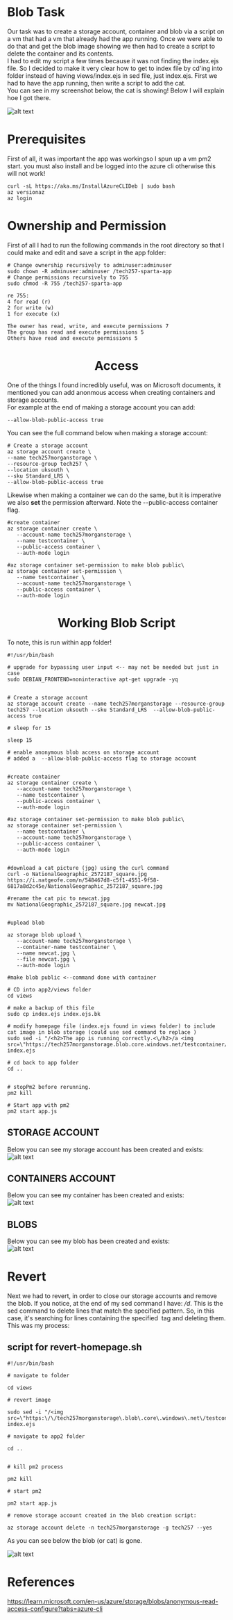 # Blob Task

Our task was to create a storage account, container and blob via a script on a vm that had a vm that already had the app running. Once we were able to do that and get the blob image  showing we then had to create a script to delete the container and its contents.
<br>
I had to edit my script a few times because it was not finding the index.ejs file. So I decided to make it very clear how to get to index file by cd'ing into folder instead of having views/index.ejs in sed file, just index.ejs. First we had to have the app running, then write a script to add the cat.
<br>
You can see in my screenshot below, the cat is showing! Below I will explain hoe I got there.

![alt text](<Screenshot 2024-03-15 at 10.28.18.png>)


# Prerequisites

First of all, it was important the app was workingso I spun up a vm pm2 start.
you must also install and be logged into the azure cli otherwise this will not work! 
 ```
 curl -sL https://aka.ms/InstallAzureCLIDeb | sudo bash
 az versionaz 
 az login
  ```



# Ownership and Permission

First of all I had to run the following commands in the root directory so that I could make and edit and save a script in the app folder:
 ```
 # Change ownership recursively to adminuser:adminuser
sudo chown -R adminuser:adminuser /tech257-sparta-app
# Change permissions recursively to 755 
sudo chmod -R 755 /tech257-sparta-app

re 755:
4 for read (r)
2 for write (w)
1 for execute (x)

The owner has read, write, and execute permissions 7
The group has read and execute permissions 5
Others have read and execute permissions 5
 ```

 # <center> Access <center/>
One of the things I found incredibly useful, was on Microsoft documents, it mentioned you can add anonmous access when creating containers and storage accounts.<br>
For example at the end of making a storage account you can add: 
 ```
 --allow-blob-public-access true
 ```
 You can see the full command below when making a storage account:
 <br>

  ```
# Create a storage account
az storage account create \
 --name tech257morganstorage \
 --resource-group tech257 \
 --location uksouth \
 --sku Standard_LRS \
 --allow-blob-public-access true
 ```

 Likewise when making a container we can do the same, but it is imperative we also **set** the permission afterward. Note the  --public-access container flag. 

 ```
#create container
 az storage container create \
    --account-name tech257morganstorage \
    --name testcontainer \
    --public-access container \
    --auth-mode login

#az storage container set-permission to make blob public\
az storage container set-permission \
    --name testcontainer \
    --account-name tech257morganstorage \
    --public-access container \
    --auth-mode login
 ```


# <center> Working Blob Script <center/>

To note, this is run within app folder!
<br>

 ```
#!/usr/bin/bash

# upgrade for bypassing user input <-- may not be needed but just in case
sudo DEBIAN_FRONTEND=noninteractive apt-get upgrade -yq


# Create a storage account
az storage account create --name tech257morganstorage --resource-group tech257 --location uksouth --sku Standard_LRS  --allow-blob-public-access true

# sleep for 15

sleep 15

# enable anonymous blob access on storage account
# added a  --allow-blob-public-access flag to storage account


#create container
 az storage container create \
    --account-name tech257morganstorage \
    --name testcontainer \
    --public-access container \
    --auth-mode login

#az storage container set-permission to make blob public\
az storage container set-permission \
    --name testcontainer \
    --account-name tech257morganstorage \
    --public-access container \
    --auth-mode login


#download a cat picture (jpg) using the curl command
curl -o NationalGeographic_2572187_square.jpg https://i.natgeofe.com/n/548467d8-c5f1-4551-9f58-6817a8d2c45e/NationalGeographic_2572187_square.jpg

#rename the cat pic to newcat.jpg
mv NationalGeographic_2572187_square.jpg newcat.jpg


#upload blob

az storage blob upload \
    --account-name tech257morganstorage \
    --container-name testcontainer \
    --name newcat.jpg \
    --file newcat.jpg \
    --auth-mode login

#make blob public <--command done with container

# CD into app2/views folder
cd views

# make a backup of this file
sudo cp index.ejs index.ejs.bk

# modify homepage file (index.ejs found in views folder) to include cat image in blob storage (could use sed command to replace )
sudo sed -i "/<h2>The app is running correctly.<\/h2>/a <img src=\"https://tech257morganstorage.blob.core.windows.net/testcontainer/newcat.jpg\">" index.ejs

# cd back to app folder
cd ..


# stopPm2 before rerunning.
pm2 kill 

# Start app with pm2
pm2 start app.js

 ```

 

## STORAGE ACCOUNT
Below you can see my storage account has been created and exists:
<br>
![alt text](<Screenshot 2024-03-15 at 10.39.54.png>)

 ## CONTAINERS ACCOUNT
Below you can see my container has been created and exists:
<br>
![alt text](<Screenshot 2024-03-15 at 10.40.39.png>)

## BLOBS
Below you can see my blob has been created and exists:
<br>
![alt text](<Screenshot 2024-03-15 at 10.44.05.png>)


# Revert


Next we had to revert, in order to close our storage accounts and remove the blob. If you notice, at the end of my sed command I have: */d*.  This is the sed command to delete lines that match the specified pattern. So, in this case, it's searching for lines containing the specified <img> tag and deleting them.
This was my process:


## script for revert-homepage.sh
```
#!/usr/bin/bash

# navigate to folder

cd views

# revert image

sudo sed -i "/<img src=\"https:\/\/tech257morganstorage\.blob\.core\.windows\.net\/testcontainer\/newcat\.jpg\">/d" index.ejs

# navigate to app2 folder

cd ..


# kill pm2 process

pm2 kill 

# start pm2

pm2 start app.js

# remove storage account created in the blob creation script:

az storage account delete -n tech257morganstorage -g tech257 --yes
```
As you can see below the blob (or cat) is gone.

![alt text](<Screenshot 2024-03-17 at 15.55.14.png>)
 

# References

https://learn.microsoft.com/en-us/azure/storage/blobs/anonymous-read-access-configure?tabs=azure-cli

